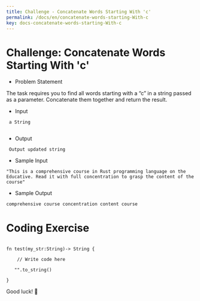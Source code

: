 ```yaml
---
title: Challenge - Concatenate Words Starting With 'c'
permalink: /docs/en/concatenate-words-starting-With-c
key: docs-concatenate-words-starting-With-c
---
```


# Challenge: Concatenate Words Starting With 'c'

- Problem Statement 

The task requires you to find all words starting with a “c” in a string passed as a parameter. Concatenate them together and return the result.

- Input 
```
 a String
 
```
- Output
```
 Output updated string 

```
- Sample Input 
```
"This is a comprehensive course in Rust programming language on the Educative. Read it with full concentration to grasp the content of the course"

```
- Sample Output 

```
comprehensive course concentration content course

```

# Coding Exercise 

```

fn test(my_str:String)-> String {

    // Write code here

   "".to_string()

}

```

Good luck! 🤞

